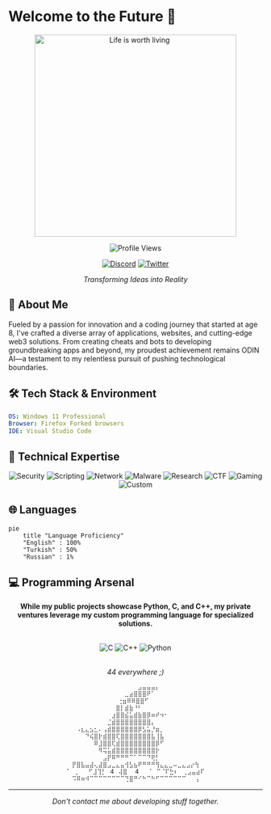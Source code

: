 # Welcome to the Future 🚀

<div align="center">
  <img src="https://i.pinimg.com/564x/f6/bc/e0/f6bce0108e7fd82e597e576d424ae11e.jpg" alt="Life is worth living" width="400" />
  
  ![Profile Views](https://komarev.com/ghpvc/?username=dragonboe&style=flat-square&color=blueviolet)

  [![Discord](https://img.shields.io/badge/Discord-%237289DA.svg?style=for-the-badge&logo=discord&logoColor=white)](https://discord.gg/your-server)
  [![Twitter](https://img.shields.io/badge/Twitter-%231DA1F2.svg?style=for-the-badge&logo=Twitter&logoColor=white)](https://twitter.com/your-handle)
  
  *Transforming Ideas into Reality*
</div>

## 💫 About Me

Fueled by a passion for innovation and a coding journey that started at age 8, I've crafted a diverse array of applications, websites, and cutting-edge web3 solutions. From creating cheats and bots to developing groundbreaking apps and beyond, my proudest achievement remains ODIN AI—a testament to my relentless pursuit of pushing technological boundaries.

## 🛠️ Tech Stack & Environment

```yaml
OS: Windows 11 Professional
Browser: Firefox Forked browsers
IDE: Visual Studio Code
```

## 🔧 Technical Expertise

<div align="center">

![Security](https://img.shields.io/badge/Security-White%20%7C%20Black%20%7C%20Gray%20Hat-red?style=flat-square)
![Scripting](https://img.shields.io/badge/Scripting-Advanced-blue?style=flat-square)
![Network](https://img.shields.io/badge/Network-Architecture%20%26%20Security-green?style=flat-square)
![Malware](https://img.shields.io/badge/Malware-Development%20%26%20Analysis-orange?style=flat-square)
![Research](https://img.shields.io/badge/Research-CVE-yellow?style=flat-square)
![CTF](https://img.shields.io/badge/Competitions-CTF-purple?style=flat-square)
![Gaming](https://img.shields.io/badge/Game-Security%20%26%20Development-cyan?style=flat-square)
![Custom](https://img.shields.io/badge/Custom-Programming%20Language-pink?style=flat-square)

</div>

## 🌐 Languages

```mermaid
pie
    title "Language Proficiency"
    "English" : 100%
    "Turkish" : 50%
    "Russian" : 1%
```

## 💻 Programming Arsenal

<div align="center">
  <b>While my public projects showcase Python, C, and C++, my private ventures leverage my custom programming language for specialized solutions.</b>
  <br><br>
  
  ![C](https://img.shields.io/badge/C-%2300599C.svg?style=for-the-badge&logo=c&logoColor=white)
  ![C++](https://img.shields.io/badge/C++-%2300599C.svg?style=for-the-badge&logo=c%2B%2B&logoColor=white)
  ![Python](https://img.shields.io/badge/Python-3670A0?style=for-the-badge&logo=python&logoColor=ffdd54)
  
  <br>
  <i>44 everywhere ;)</i>
</div>

<div align="center">
  
```
⠀⠀⠀⠀⠀⠀⠀⠀⠀⠀⠀⠀⠀⠀⠀⣠⣤⣤⣤⡄⠀⠀⠀⠀⠀⠀⠀⠀⠀
⠀⠀⠀⠀⠀⠀⠀⠀⠀⠀⠀⠀⣀⣴⣿⣿⣿⠟⠁⠀⠀⠀⠀⠀⠀⠀⠀⠀⠀
⠀⠀⠀⠀⠀⠀⠀⠀⠀⠀⢐⣶⠿⠿⣿⣿⠋⠀⠀⠀⠀⠀⠀⠀⠀⠀⠀⠀
⠀⠀⠀⠀⠀⠀⠀⠀⠀⠀⣿⡇⣾⣷⠘⠃⠀⠀⠀⠀⠀⠀⠀⠀⠀⠀⠀⠀⠀
⠀⠀⠀⠀⠀⠀⠀⠀⠀⣰⣿⣿⣮⣥⣾⣷⣿⡿⠶⠞⠲⠂⠀⠀⠀⠀⠀⠀⠀
⠀⠀⠀⠀⠀⠀⠀⠀⣈⣾⣿⣿⣿⣿⣿⣿⣿⣿⡄⠀⠀⠀⠀⠀⠀⠀⠀⠀⠀
⠀⠠⣆⣄⣢⣂⠄⢠⣾⣿⣿⣿⣿⣿⣿⡿⣣⣥⡘⣶⡀⠀⠀⠀⠀⠀⠀⠀⠀
⠀⠀⠀⠙⢮⣿⡗⣾⣿⣿⢏⣿⣿⣿⣿⣿⣿⣿⣧⢸⣧⠀⠀⠀⠀⠀⠀⠀⠀
⠀⠀⠀⠀⠀⠿⣸⣿⣿⢏⣾⣿⣿⣿⣿⣿⣿⣿⣿⡿⠋⠀⠀⠀⠀⠀⠀⠀⠀
⠀⠀⠀⠀⠀⠀⠻⢭⣥⣾⣿⣿⣿⣿⣿⣿⣿⣿⣿⡗⠀⠀⠀⠀⠀⠀⠀⠀⠀
⠀⠀⠀⠀⠀⠀⠀⣠⡟⠿⠛⠛⠛⠉⠁⠉⠉⠙⢟⡃⠀⠀⠀⠀⠀⠀⠀⠀⠀
⡟⣿⣧⣤⣼⢄⣼⣿⣠⣀⣄⣤⢺⣣⣦⠟⠛⠛⠛⢻⣄⣄⣀⠤⣀⣄⣠⡔⢳
⠁⠀⡀⠀⠀⠋⣸⢹⡃⠀4⠀⢼⣿⠀ 4⠀⠀⠈⠀⠉⠈⠏⣓⠆⠀⢀⣠⣤⣴⠏
⠩⠿⠶⠺⠉⠉⠉⠉⠉⠉⠉⠉⢙⣿⠛⠊⠓⠉⠓⠋⠉⠉⠉⠉⠉⠉⠀⠀⢠
```

</div>

---
<div align="center">
  <i>Don't contact me about developing stuff together.</i>
</div>
